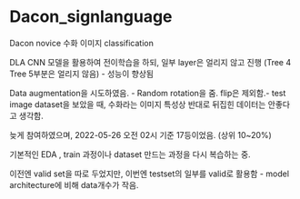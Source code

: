 # Dacon_signlanguage
Dacon novice 수화 이미지 classification 

DLA CNN 모델을 활용하여 전이학습을 하되, 일부 layer은 얼리지 않고 진행 (Tree 4 Tree 5부분은 얼리지 않음) - 성능이 향상됨 

Data augmentation을 시도하였음. - Random rotation을 줌. flip은 제외함.- test image dataset을 보았을 때, 수화라는 이미지 특성상 반대로 뒤집힌 데이터는 안좋다고 생각함.

늦게 참여하였으며, 2022-05-26 오전 02시 기준 17등이었음. (상위 10~20%)

기본적인 EDA , train 과정이나 dataset 만드는 과정을 다시 복습하는 중. 


이전엔 valid set을 따로 두었지만, 이번엔 testset의 일부를 valid로 활용함 - model architecture에 비해 data개수가 작음.
